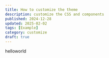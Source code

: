 ```yaml
---
title: How to customize the theme
description: customize the CSS and components
published: 2024-12-28
updated: 2025-02-02
tags: [Example]
category: customize
draft: true
---
```


helloworld
